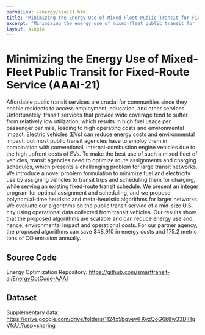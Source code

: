 ```yaml
---
permalink: /energy/aaai21.html
title: "Minimizing the Energy Use of Mixed-Fleet Public Transit for Fixed-Route Service (AAAI-21)"
excerpt: "Minimizing the energy use of mixed-fleet public transit for fixed-route service"
layout: single
---
```


# Minimizing the Energy Use of Mixed-Fleet Public Transit for Fixed-Route Service (AAAI-21)

Affordable public transit services are crucial for communities since they enable residents to access employment, education, and other services. Unfortunately, transit services that provide wide coverage tend to suffer from relatively low utilization, which results in high fuel usage per passenger per mile, leading to high operating costs and environmental impact. Electric vehicles (EVs) can reduce energy costs and environmental impact, but most public transit agencies have to employ them in combination with conventional, internal-combustion engine vehicles due to the high upfront costs of EVs. To make the best use of such a mixed fleet of vehicles, transit agencies need to optimize route assignments and charging schedules, which presents a challenging problem for large transit networks. We introduce a novel problem formulation to minimize fuel and electricity use by assigning vehicles to transit trips and scheduling them for charging, while serving an existing fixed-route transit schedule. We present an integer program for optimal assignment and scheduling, and we propose polynomial-time heuristic and meta-heuristic algorithms for larger networks. We evaluate our algorithms on the public transit service of a mid-size U.S. city using operational data collected from transit vehicles. Our results show that the proposed algorithms are scalable and can reduce energy use and, hence, environmental impact and operational costs. For our partner agency, the proposed algorithms can save $48,910 in energy costs and 175.2 metric tons of CO emission annually.

## Source Code

Energy Optimization Repository: 
https://github.com/smarttransit-ai/EnergyOptCode-AAAI

## Dataset

Supplementary data: 
https://drive.google.com/drive/folders/1124x5bqvewFKvzQoG6k8w33DIHgVfcU_?usp=sharing
